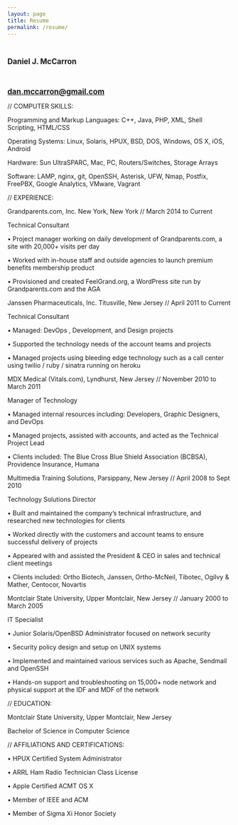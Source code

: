 ```yaml
---
layout: page
title: Resume
permalink: /resume/
---
```


<br>

<big><b> Daniel J. McCarron 

<br>

dan.mccarron@gmail.com </big></b>

// COMPUTER SKILLS:

Programming and Markup Languages: C++, Java, PHP, XML, Shell Scripting, HTML/CSS

Operating Systems: Linux, Solaris, HPUX, BSD, DOS, Windows, OS X, iOS, Android

Hardware: Sun UltraSPARC, Mac, PC, Routers/Switches, Storage Arrays

Software: LAMP, nginx, git, OpenSSH, Asterisk, UFW, Nmap, Postfix, FreePBX, Google Analytics, VMware, Vagrant

// EXPERIENCE:

Grandparents.com, Inc. New York, New York // March 2014 to Current

Technical Consultant

• Project manager working on daily development of Grandparents.com, a site with 20,000+ visits per day

• Worked with in-house staff and outside agencies to launch premium benefits membership product

• Provisioned and created FeelGrand.org, a WordPress site run by Grandparents.com and the AGA

Janssen Pharmaceuticals, Inc. Titusville, New Jersey // April 2011 to Current

Technical Consultant

• Managed: DevOps , Development, and Design projects

• Supported the technology needs of the account teams and projects

• Managed projects using bleeding edge technology such as a call center using twilio / ruby / sinatra running on heroku

MDX Medical (Vitals.com), Lyndhurst, New Jersey // November 2010 to March 2011

Manager of Technology

• Managed internal resources including: Developers, Graphic Designers, and DevOps 

• Managed projects, assisted with accounts, and acted as the Technical Project Lead 

• Clients included: The Blue Cross Blue Shield Association (BCBSA), Providence Insurance, Humana 

Multimedia Training Solutions, Parsippany, New Jersey // April 2008 to Sept 2010

Technology Solutions Director

• Built and maintained the company’s technical infrastructure, and researched new technologies for clients

• Worked directly with the customers and account teams to ensure successful delivery of projects 

• Appeared with and assisted the President & CEO in sales and technical client meetings 

• Clients included: Ortho Biotech, Janssen, Ortho-McNeil, Tibotec, Ogilvy & Mather, Centocor, Novartis 

Montclair State University, Upper Montclair, New Jersey // January 2000 to March 2005

IT Specialist

• Junior Solaris/OpenBSD Administrator focused on network security

• Security policy design and setup on UNIX systems

• Implemented and maintained various services such as Apache, Sendmail and OpenSSH

• Hands-on support and troubleshooting on 15,000+ node network and physical support at the IDF and MDF of the network

// EDUCATION:

Montclair State University, Upper Montclair, New Jersey

Bachelor of Science in Computer Science

// AFFILIATIONS AND CERTIFICATIONS:

• HPUX Certified System Administrator

• ARRL Ham Radio Technician Class License

• Apple Certified ACMT OS X 

• Member of IEEE and ACM

• Member of Sigma Xi Honor Society
